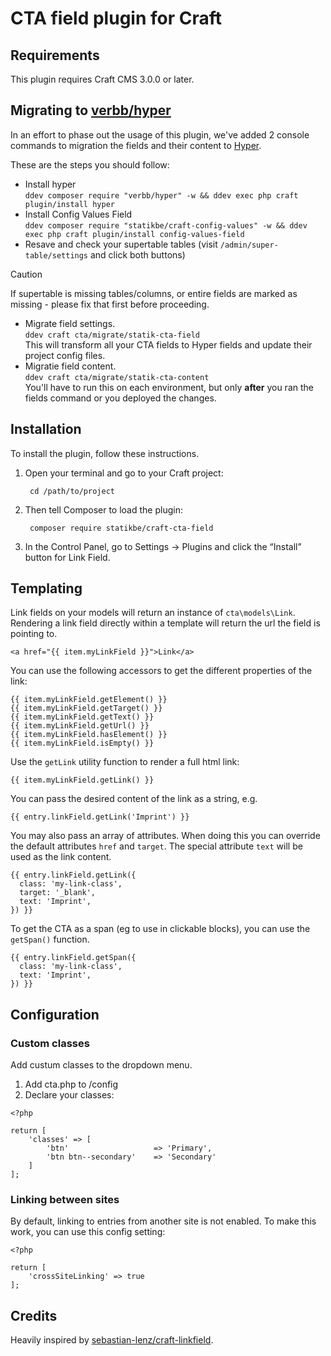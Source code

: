 # CTA field plugin for Craft

## Requirements

This plugin requires Craft CMS 3.0.0 or later.


## Migrating to [verbb/hyper](https://github.com/verbb/hyper)
In an effort to phase out the usage of this plugin, we've added 2 console commands to migration the fields and their content to [Hyper](https://github.com/verbb/hyper).

These are the steps you should follow:
- Install hyper<br> ``ddev composer require "verbb/hyper" -w && ddev exec php craft plugin/install hyper``
- Install Config Values Field <br> ``ddev composer require "statikbe/craft-config-values" -w && ddev exec php craft plugin/install config-values-field``
- Resave and check your supertable tables (visit `/admin/super-table/settings` and click both buttons)

> [!Caution]  
> If supertable is missing tables/columns, or entire fields are marked as missing - please fix that first before proceeding.

- Migrate field settings.<br> ``ddev craft cta/migrate/statik-cta-field`` <br> This will transform all your CTA fields to Hyper fields and update their project config files.
- Migratie field content.<br> ``ddev craft cta/migrate/statik-cta-content`` <br> You'll have to run this on each environment, but only **after** you ran the fields command or you deployed the changes.


## Installation

To install the plugin, follow these instructions.

1. Open your terminal and go to your Craft project:

        cd /path/to/project

2. Then tell Composer to load the plugin:

        composer require statikbe/craft-cta-field

3. In the Control Panel, go to Settings → Plugins and click the “Install” button for Link Field.

## Templating

Link fields on your models will return an instance of `cta\models\Link`. Rendering a link
field directly within a template will return the url the field is pointing to.

```
<a href="{{ item.myLinkField }}">Link</a>
```

You can use the following accessors to get the different properties of the link:

```
{{ item.myLinkField.getElement() }}
{{ item.myLinkField.getTarget() }}
{{ item.myLinkField.getText() }}
{{ item.myLinkField.getUrl() }}
{{ item.myLinkField.hasElement() }}
{{ item.myLinkField.isEmpty() }}
```

Use the `getLink` utility function to render a full html link:

```
{{ item.myLinkField.getLink() }}
```

You can pass the desired content of the link as a string, e.g.
```
{{ entry.linkField.getLink('Imprint') }}
```

You may also pass an array of attributes. When doing this you can override
the default attributes `href` and `target`. The special attribute `text`
will be used as the link content.
```
{{ entry.linkField.getLink({
  class: 'my-link-class',
  target: '_blank',
  text: 'Imprint',
}) }}
```

To get the CTA as a span (eg to use in clickable blocks), you can use the `getSpan()` function.
```
{{ entry.linkField.getSpan({
  class: 'my-link-class',
  text: 'Imprint',
}) }}
```

## Configuration
### Custom classes
Add custum classes to the dropdown menu.

1. Add cta.php to /config
2. Declare your classes:
```
<?php

return [
    'classes' => [
        'btn'                   => 'Primary',
        'btn btn--secondary'    => 'Secondary'
    ]
];
```

### Linking between sites
By default, linking to entries from another site is not enabled. To make this work, you can use this config setting:

```
<?php

return [
    'crossSiteLinking' => true
];
```

## Credits

Heavily inspired by [sebastian-lenz/craft-linkfield](https://github.com/sebastian-lenz/craft-linkfield/blob/master/README.md).